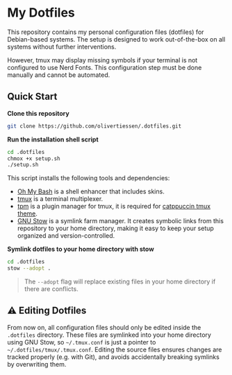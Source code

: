 # My Dotfiles

This repository contains my personal configuration files (dotfiles) for Debian-based systems. The setup is designed to work out-of-the-box on all systems without further interventions.

However, tmux may display missing symbols if your terminal is not configured to use Nerd Fonts. This configuration step must be done manually and cannot be automated.

## Quick Start

**Clone this repository**

```bash
git clone https://github.com/olivertiessen/.dotfiles.git
```

**Run the installation shell script**

```bash
cd .dotfiles
chmox +x setup.sh
./setup.sh
```

This script installs the following tools and dependencies:

- [Oh My Bash](https://github.com/ohmybash/oh-my-bash) is a shell enhancer that includes skins.
- [tmux](https://github.com/tmux/tmux) is a terminal multiplexer.
- [tpm](https://github.com/tmux-plugins/tpm) is a plugin manager for tmux, it is required for [catppuccin tmux theme](https://github.com/catppuccin/tmux).
- [GNU Stow](https://www.gnu.org/software/stow/) is a symlink farm manager. It creates symbolic links from this repository to your home directory, making it easy to keep your setup organized and version-controlled.

**Symlink dotfiles to your home directory with stow**

```bash
cd .dotfiles
stow --adopt .
```
> The `--adopt` flag will replace existing files in your home directory if there are conflicts.

## ⚠️ Editing Dotfiles

From now on, all configuration files should only be edited inside the `.dotfiles` directory. These files are symlinked into your home directory using GNU Stow, so `~/.tmux.conf` is just a pointer to `~/.dotfiles/tmux/.tmux.conf`. Editing the source files ensures changes are tracked properly (e.g. with Git), and avoids accidentally breaking symlinks by overwriting them.

